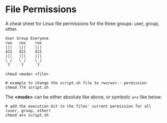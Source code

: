 # File Permissions

A cheat sheet for Linux file permissions for the three groups: user, group, other.

```
User Group Everyone
rwx   rwx    rwx
|||   |||    |||
421   421    421
|||   |||    |||
\ /   \ /    \ /
 7     7      7
```

```shell
chmod <mode> <file>

# example to change the script.sh file to rwxrwxr-- permission
chmod 774 script.sh
```

The **<mode\>** can be either absolute like above, or symbolic `a+x` like below.

```shell
# add the execution bit to the files' current permission for all (user, group, other)
chmod a+x script.sh
```
